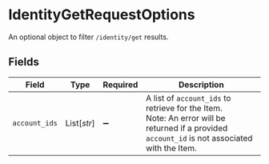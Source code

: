 # IdentityGetRequestOptions

An optional object to filter `/identity/get` results.


## Fields

| Field                                                                                                                                         | Type                                                                                                                                          | Required                                                                                                                                      | Description                                                                                                                                   |
| --------------------------------------------------------------------------------------------------------------------------------------------- | --------------------------------------------------------------------------------------------------------------------------------------------- | --------------------------------------------------------------------------------------------------------------------------------------------- | --------------------------------------------------------------------------------------------------------------------------------------------- |
| `account_ids`                                                                                                                                 | List[*str*]                                                                                                                                   | :heavy_minus_sign:                                                                                                                            | A list of `account_ids` to retrieve for the Item.<br/>Note: An error will be returned if a provided `account_id` is not associated with the Item. |